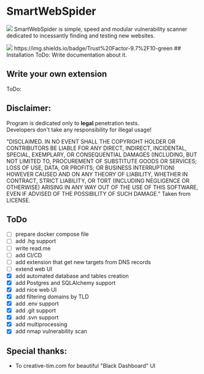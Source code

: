 # SmartWebSpider 
![](other/SmartWebSpider.png)
SmartWebSpider is simple, speed and modular vulnerability scanner dedicated to incessantly finding and testing new websites.  
  
<img src="https://img.shields.io/badge/Trust%20Factor-9.7%2F10-green">
https://img.shields.io/badge/Trust%20Factor-9.7%2F10-green
## Installation
ToDo:
Write documentation about it.

## Write your own extension
ToDo:  


## Disclaimer:
Program is dedicated only to **legal** penetration tests.  
Developers don't take any responsibility for illegal usage!

"DISCLAIMED. IN NO EVENT SHALL THE COPYRIGHT HOLDER OR CONTRIBUTORS BE LIABLE FOR ANY DIRECT, INDIRECT, INCIDENTAL, SPECIAL, EXEMPLARY, OR CONSEQUENTIAL DAMAGES (INCLUDING, BUT NOT LIMITED TO, PROCUREMENT OF SUBSTITUTE GOODS OR SERVICES; LOSS OF USE, DATA, OR PROFITS; OR BUSINESS INTERRUPTION) HOWEVER CAUSED AND ON ANY THEORY OF LIABILITY, WHETHER IN CONTRACT, STRICT LIABILITY, OR TORT (INCLUDING NEGLIGENCE OR OTHERWISE) ARISING IN ANY WAY OUT OF THE USE OF THIS SOFTWARE, EVEN IF ADVISED OF THE POSSIBILITY OF SUCH DAMAGE." Taken from LICENSE.

## ToDo
- [ ] prepare docker compose file
- [ ] add .hg support
- [ ] write read.me 
- [ ] add CI/CD
- [ ] add extension that get new targets from DNS records  
- [ ] extend web UI
- [X] add automated database and tables creation
- [X] add Postgres and SQLAlchemy support  
- [X] add nice web UI
- [X] add filtering domains by TLD 
- [X] add .env support
- [X] add .git support
- [X] add .svn support
- [X] add multiprocessing
- [X] add nmap vulnerability scan

## Special thanks:
- To creative-tim.com for beautiful "Black Dashboard" UI 
